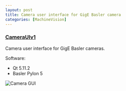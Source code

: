 ```yaml
---
layout: post
title: Camera user interface for GigE Basler camera
categories: [MachineVision]
---
```


### [CameraUIv1](https://codeleccz.github.io/CameraUIv1/)

Camera user interface for GigE Basler cameras.

Software:
- Qt 5.11.2
- Basler Pylon 5

![Camera GUI](https://codeleccz.github.io/CameraUIv1/Qt%20Pylon.png)
